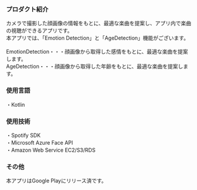 ### プロダクト紹介

カメラで撮影した顔画像の情報をもとに、最適な楽曲を提案し、アプリ内で楽曲の視聴ができるアプリです。
<br>
本アプリでは、「Emotion Detection」と「AgeDetection」機能がございます。
<br>
<br>
EmotionDetection・・・顔画像から取得した感情をもとに、最適な楽曲を提案します。
<br>
AgeDetection・・・顔画像から取得した年齢をもとに、最適な楽曲を提案します。

### 使用言語

・Kotlin

### 使用技術

・Spotify SDK
<br>
・Microsoft Azure Face API
<br>
・Amazon Web Service EC2/S3/RDS

### その他

本アプリはGoogle Playにリリース済です。
